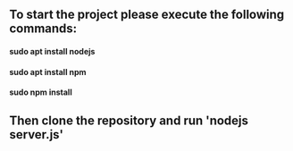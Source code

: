 ## To start the project please execute the following commands:

#### sudo apt install nodejs<br>
#### sudo apt install npm<br>
#### sudo npm install<br>

## Then clone the repository and run 'nodejs server.js'
